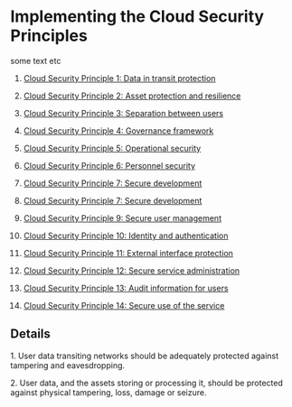 # Implementing the Cloud Security Principles #

some text etc

1. [Cloud Security Principle 1: Data in transit protection](#principle1)

2. [Cloud Security Principle 2: Asset protection and resilience](#principle2)

3. [Cloud Security Principle 3: Separation between users](#principle3)

4. [Cloud Security Principle 4: Governance framework](#principle4)

5. [Cloud Security Principle 5: Operational security](#principle5)

6. [Cloud Security Principle 6: Personnel security](#principle6)

7. [Cloud Security Principle 7: Secure development](#principle7)

8. [Cloud Security Principle 7: Secure development](#principle8)

9. [Cloud Security Principle 9: Secure user management](#principle9)

10. [Cloud Security Principle 10: Identity and authentication](#principle10)

11. [Cloud Security Principle 11: External interface protection](#principle11)

12. [Cloud Security Principle 12: Secure service administration](#principle12)

13. [Cloud Security Principle 13: Audit information for users](#principle13)
	
14. [Cloud Security Principle 14: Secure use of the service](#principle14)

## Details ##
<p>
<a name="principle1"></a>
1. User data transiting networks should be adequately protected against tampering and eavesdropping. 
</p>

<p>
<a name="principle2"></a>
2. User data, and the assets storing or processing it, should be protected against physical tampering, loss, damage or seizure.
</p>
